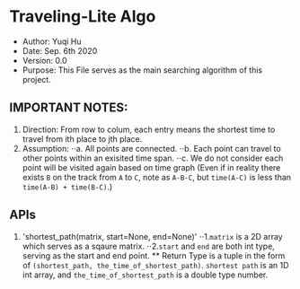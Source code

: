 # Traveling-Lite Algo

 - Author: Yuqi Hu
 - Date: Sep. 6th 2020
 - Version: 0.0
 - Purpose: This File serves as the main searching algorithm of this project.

## IMPORTANT NOTES:
1. Direction: From row to colum, each entry means the shortest time to travel from ith place to jth place.
2. Assumption:
    ⋅⋅a. All points are connected.
    ⋅⋅b. Each point can travel to other points within an exisited time span.
    ⋅⋅c. We do not consider each point will be visited again based on time graph (Even if in reality there exists `B` on the track from `A` to `C`, note as `A-B-C`, but `time(A-C)` is less than `time(A-B) + time(B-C)`.)
    
## APIs
1. 'shortest_path(matrix, start=None, end=None)'
⋅⋅1.`matrix` is a 2D array which serves as a sqaure matrix.
⋅⋅2.`start` and `end` are both int type, serving as the start and end point.
  ** Return Type is a tuple in the form of `(shortest_path, the_time_of_shortest_path)`. `shortest path` is an 1D int array, and `the_time_of_shortest_path` is a double type number.
